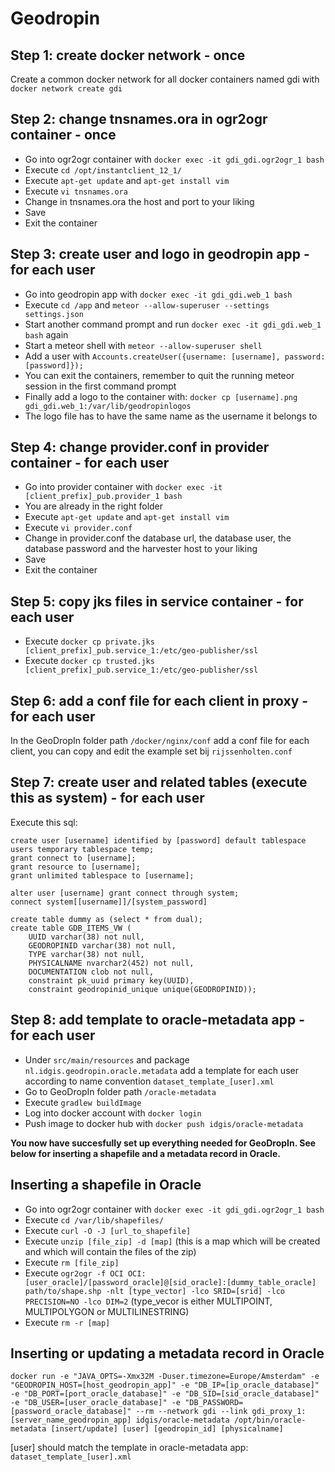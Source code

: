 # Geodropin

## Step 1: create docker network - once

Create a common docker network for all docker containers named gdi with ``docker network create gdi``

## Step 2: change tnsnames.ora in ogr2ogr container - once

- Go into ogr2ogr container with ``docker exec -it gdi_gdi.ogr2ogr_1 bash``
- Execute ``cd /opt/instantclient_12_1/``
- Execute ``apt-get update`` and ``apt-get install vim``
- Execute ``vi tnsnames.ora``
- Change in tnsnames.ora the host and port to your liking
- Save
- Exit the container

## Step 3: create user and logo in geodropin app - for each user

- Go into geodropin app with ``docker exec -it gdi_gdi.web_1 bash`` 
- Execute ``cd /app`` and ``meteor --allow-superuser --settings settings.json``
- Start another command prompt and run ``docker exec -it gdi_gdi.web_1 bash`` again
- Start a meteor shell with ``meteor --allow-superuser shell``
- Add a user with ``Accounts.createUser({username: [username], password: [password]});``
- You can exit the containers, remember to quit the running meteor session in the first command prompt
- Finally add a logo to the container with: ``docker cp [username].png gdi_gdi.web_1:/var/lib/geodropinlogos``
- The logo file has to have the same name as the username it belongs to

## Step 4: change provider.conf in provider container - for each user

- Go into provider container with ``docker exec -it [client_prefix]_pub.provider_1 bash``
- You are already in the right folder
- Execute ``apt-get update`` and ``apt-get install vim``
- Execute ``vi provider.conf``
- Change in provider.conf the database url, the database user, the database password and the harvester host to your liking
- Save
- Exit the container

## Step 5: copy jks files in service container - for each user

- Execute ``docker cp private.jks [client_prefix]_pub.service_1:/etc/geo-publisher/ssl``
- Execute ``docker cp trusted.jks [client_prefix]_pub.service_1:/etc/geo-publisher/ssl``

## Step 6: add a conf file for each client in proxy - for each user

In the GeoDropIn folder path ``/docker/nginx/conf`` add a conf file for each client, you can copy and edit the example set bij ``rijssenholten.conf``

## Step 7: create user and related tables (execute this as system) - for each user

Execute this sql:

```
create user [username] identified by [password] default tablespace users temporary tablespace temp;
grant connect to [username];
grant resource to [username];
grant unlimited tablespace to [username];

alter user [username] grant connect through system;
connect system[[username]]/[system_password]

create table dummy as (select * from dual);
create table GDB_ITEMS_VW (
	UUID varchar(38) not null, 
	GEODROPINID varchar(38) not null, 
	TYPE varchar(38) not null, 
	PHYSICALNAME nvarchar2(452) not null, 
	DOCUMENTATION clob not null, 
	constraint pk_uuid primary key(UUID), 
	constraint geodropinid_unique unique(GEODROPINID));
```

## Step 8: add template to oracle-metadata app - for each user

- Under ``src/main/resources`` and package ``nl.idgis.geodropin.oracle.metadata`` add a template for each user according to name convention ``dataset_template_[user].xml``
- Go to GeoDropIn folder path ``/oracle-metadata``
- Execute ``gradlew buildImage``
- Log into docker account with ``docker login``
- Push image to docker hub with ``docker push idgis/oracle-metadata``

**You now have succesfully set up everything needed for GeoDropIn. See below for inserting a shapefile and a metadata record in Oracle.**

## Inserting a shapefile in Oracle

- Go into ogr2ogr container with ``docker exec -it gdi_gdi.ogr2ogr_1 bash``
- Execute ``cd /var/lib/shapefiles/``
- Execute ``curl -O -J [url_to_shapefile]``
- Execute ``unzip [file_zip] -d [map]`` (this is a map which will be created and which will contain the files of the zip)
- Execute ``rm [file_zip]``
- Execute ``ogr2ogr -f OCI OCI:[user_oracle]/[password_oracle]@[sid_oracle]:[dummy_table_oracle] path/to/shape.shp -nlt [type_vector] -lco SRID=[srid] -lco PRECISION=NO -lco DIM=2`` (type_vecor is either MULTIPOINT, MULTIPOLYGON or MULTILINESTRING)
- Execute ``rm -r [map]``

## Inserting or updating a metadata record in Oracle

``docker run -e "JAVA_OPTS=-Xmx32M -Duser.timezone=Europe/Amsterdam" -e "GEODROPIN_HOST=[host_geodropin_app]" -e "DB_IP=[ip_oracle_database]" -e "DB_PORT=[port_oracle_database]" -e "DB_SID=[sid_oracle_database]" -e "DB_USER=[user_oracle_database]" -e "DB_PASSWORD=[password_oracle_database]" --rm --network gdi --link gdi_proxy_1:[server_name_geodropin_app] idgis/oracle-metadata /opt/bin/oracle-metadata [insert/update] [user] [geodropin_id] [physicalname]``

[user] should match the template in oracle-metadata app: ``dataset_template_[user].xml``